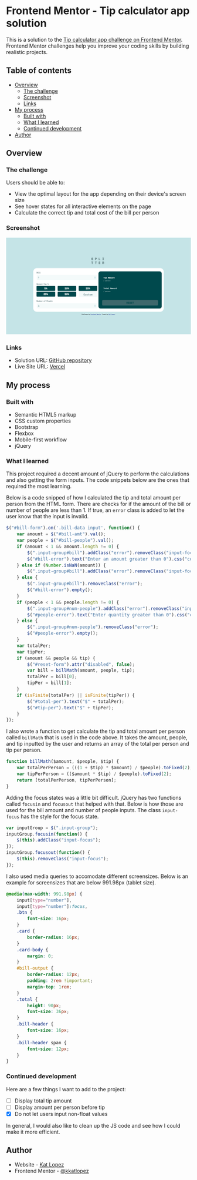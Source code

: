 # Frontend Mentor - Tip calculator app solution

This is a solution to the [Tip calculator app challenge on Frontend Mentor](https://www.frontendmentor.io/challenges/tip-calculator-app-ugJNGbJUX). Frontend Mentor challenges help you improve your coding skills by building realistic projects.

## Table of contents

- [Overview](#overview)
  - [The challenge](#the-challenge)
  - [Screenshot](#screenshot)
  - [Links](#links)
- [My process](#my-process)
  - [Built with](#built-with)
  - [What I learned](#what-i-learned)
  - [Continued development](#continued-development)
- [Author](#author)

## Overview

### The challenge

Users should be able to:

- View the optimal layout for the app depending on their device's screen size
- See hover states for all interactive elements on the page
- Calculate the correct tip and total cost of the bill per person

### Screenshot

![Screenshot of solution](./images//screenshot.png)

### Links

- Solution URL: [GitHub repository](https://github.com/kkatlopez/frontend-mentor/tree/main/tip-calculator)
- Live Site URL: [Vercel](https://frontend-mentor-kkatlopez.vercel.app/tip-calculator/index.html)

## My process

### Built with

- Semantic HTML5 markup
- CSS custom properties
- Bootstrap
- Flexbox
- Mobile-first workflow
- jQuery

### What I learned

This project required a decent amount of jQuery to perform the calculations and also getting the form inputs. The code snippets below are the ones that required the most learning.

Below is a code snipped of how I calculated the tip and total amount per person from the HTML form. There are checks for if the amount of the bill or number of people are less than 1. If true, an `error` class is added to let the user know that the input is invalid.

```javascript
$("#bill-form").on('.bill-data input', function() {
    var amount = $("#bill-amt").val();
    var people = $("#bill-people").val();
    if (amount < 1 && amount.length != 0) {
        $(".input-group#bill").addClass("error").removeClass("input-focus");
        $("#bill-error").text("Enter an amount greater than 0").css("color", "#cf491d");
    } else if (Number.isNaN(amount)) {
        $(".input-group#bill").addClass("error").removeClass("input-focus");
    } else {
        $(".input-group#bill").removeClass("error");
        $("#bill-error").empty();
    }
    if (people < 1 && people.length != 0) {
        $(".input-group#num-people").addClass("error").removeClass("input-focus");
        $("#people-error").text("Enter quantity greater than 0").css("color", "#cf491d");
    } else {
        $(".input-group#num-people").removeClass("error");
        $("#people-error").empty();
    }
    var totalPer;
    var tipPer;
    if (amount && people && tip) {
        $("#reset-form").attr("disabled", false);
        var bill = billMath(amount, people, tip);
        totalPer = bill[0];
        tipPer = bill[1];
    }
    if (isFinite(totalPer) || isFinite(tipPer)) {
        $("#total-per").text("$" + totalPer);
        $("#tip-per").text("$" + tipPer);
    }
});
```

I also wrote a function to get calculate the tip and total amount per person called `billMath` that is used in the code above. It takes the amount, people, and tip inputted by the user and returns an array of the total per person and tip per person.

```javascript
function billMath($amount, $people, $tip) {
    var totalPerPerson = (((1 + $tip) * $amount) / $people).toFixed(2);
    var tipPerPerson = (($amount * $tip) / $people).toFixed(2);
    return [totalPerPerson, tipPerPerson];
}
```

Adding the focus states was a little bit difficult. jQuery has two functions called `focusin` and `focusout` that helped with that. Below is how those are used for the bill amount and number of people inputs. The class `input-focus` has the style for the focus state.

```javascript
var inputGroup = $(".input-group");
inputGroup.focusin(function() {
    $(this).addClass("input-focus");
});
inputGroup.focusout(function() {
    $(this).removeClass("input-focus");
});
```

I also used media queries to accomodate different screensizes. Below is an example for screensizes that are below 991.98px (tablet size).

```css
@media(max-width: 991.98px) {
    input[type="number"],
    input[type="number"]:focus,
    .btn {
        font-size: 16px;
    }
    .card {
        border-radius: 16px;
    }
    .card-body {
        margin: 0;
    }
    #bill-output {
        border-radius: 12px;
        padding: 2rem !important;
        margin-top: 1rem;
    }
    .total {
        height: 90px;
        font-size: 36px;
    }
    .bill-header {
        font-size: 16px;
    }
    .bill-header span {
        font-size: 12px;
    }
}
```

### Continued development

Here are a few things I want to add to the project:

- [ ] Display total tip amount
- [ ] Display amount per person before tip
- [x] Do not let users input non-float values

In general, I would also like to clean up the JS code and see how I could make it more efficient.

## Author

- Website - [Kat Lopez](https://linkedin.com/in/kkatlopez)
- Frontend Mentor - [@kkatlopez](https://www.frontendmentor.io/profile/kkatlopez)
